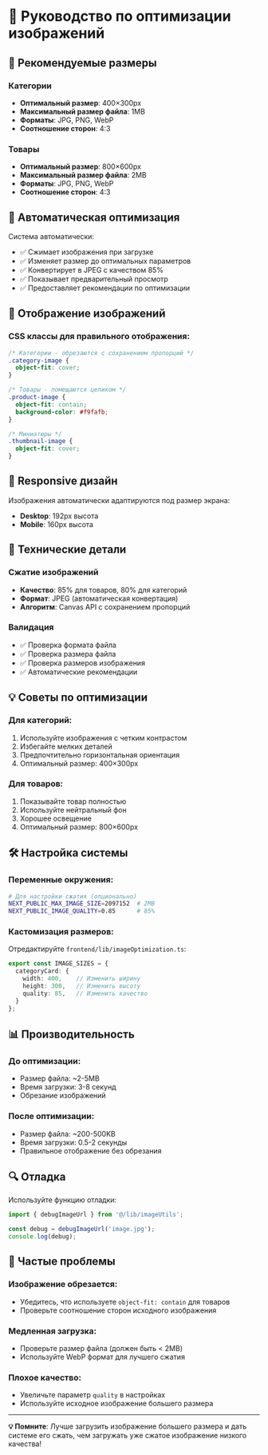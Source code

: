 # 📸 Руководство по оптимизации изображений

## 🎯 Рекомендуемые размеры

### Категории
- **Оптимальный размер**: 400×300px
- **Максимальный размер файла**: 1MB
- **Форматы**: JPG, PNG, WebP
- **Соотношение сторон**: 4:3

### Товары
- **Оптимальный размер**: 800×600px
- **Максимальный размер файла**: 2MB
- **Форматы**: JPG, PNG, WebP
- **Соотношение сторон**: 4:3

## 🚀 Автоматическая оптимизация

Система автоматически:
- ✅ Сжимает изображения при загрузке
- ✅ Изменяет размер до оптимальных параметров
- ✅ Конвертирует в JPEG с качеством 85%
- ✅ Показывает предварительный просмотр
- ✅ Предоставляет рекомендации по оптимизации

## 🎨 Отображение изображений

### CSS классы для правильного отображения:

```css
/* Категории - обрезаются с сохранением пропорций */
.category-image {
  object-fit: cover;
}

/* Товары - помещаются целиком */
.product-image {
  object-fit: contain;
  background-color: #f9fafb;
}

/* Миниатюры */
.thumbnail-image {
  object-fit: cover;
}
```

## 📱 Responsive дизайн

Изображения автоматически адаптируются под размер экрана:
- **Desktop**: 192px высота
- **Mobile**: 160px высота

## 🔧 Технические детали

### Сжатие изображений
- **Качество**: 85% для товаров, 80% для категорий
- **Формат**: JPEG (автоматическая конвертация)
- **Алгоритм**: Canvas API с сохранением пропорций

### Валидация
- ✅ Проверка формата файла
- ✅ Проверка размера файла
- ✅ Проверка размеров изображения
- ✅ Автоматические рекомендации

## 💡 Советы по оптимизации

### Для категорий:
1. Используйте изображения с четким контрастом
2. Избегайте мелких деталей
3. Предпочтительно горизонтальная ориентация
4. Оптимальный размер: 400×300px

### Для товаров:
1. Показывайте товар полностью
2. Используйте нейтральный фон
3. Хорошее освещение
4. Оптимальный размер: 800×600px

## 🛠 Настройка системы

### Переменные окружения:
```bash
# Для настройки сжатия (опционально)
NEXT_PUBLIC_MAX_IMAGE_SIZE=2097152  # 2MB
NEXT_PUBLIC_IMAGE_QUALITY=0.85      # 85%
```

### Кастомизация размеров:
Отредактируйте `frontend/lib/imageOptimization.ts`:
```typescript
export const IMAGE_SIZES = {
  categoryCard: {
    width: 400,    // Изменить ширину
    height: 300,   // Изменить высоту
    quality: 85,   // Изменить качество
  }
};
```

## 📊 Производительность

### До оптимизации:
- Размер файла: ~2-5MB
- Время загрузки: 3-8 секунд
- Обрезание изображений

### После оптимизации:
- Размер файла: ~200-500KB
- Время загрузки: 0.5-2 секунды
- Правильное отображение без обрезания

## 🔍 Отладка

Используйте функцию отладки:
```typescript
import { debugImageUrl } from '@/lib/imageUtils';

const debug = debugImageUrl('image.jpg');
console.log(debug);
```

## 🚨 Частые проблемы

### Изображение обрезается:
- Убедитесь, что используете `object-fit: contain` для товаров
- Проверьте соотношение сторон исходного изображения

### Медленная загрузка:
- Проверьте размер файла (должен быть < 2MB)
- Используйте WebP формат для лучшего сжатия

### Плохое качество:
- Увеличьте параметр `quality` в настройках
- Используйте исходное изображение большего размера

---

**💡 Помните**: Лучше загрузить изображение большего размера и дать системе его сжать, чем загружать уже сжатое изображение низкого качества!

